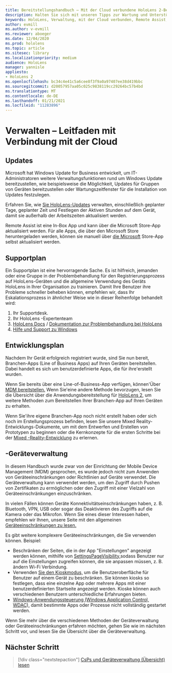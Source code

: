 ```yaml
---
title: Bereitstellungshandbuch – Mit der Cloud verbundene HoloLens 2-Bereitstellung im großen Maßstab mit Remote Assist – Wartung
description: Halten Sie sich mit unseren Tipps zur Wartung und Unterstützung von HoloLens-Geräten über ein cloudverbundenes Netzwerk auf dem Laufenden.
keywords: HoloLens, Verwaltung, mit der Cloud verbunden, Remote Assist, AAD, Azure AD, MDM, Verwaltung mobiler Geräte
author: evmill
ms.author: v-evmill
ms.reviewer: aboeger
ms.date: 12/04/2020
ms.prod: hololens
ms.topic: article
ms.sitesec: library
ms.localizationpriority: medium
audience: HoloLens
manager: yannisle
appliesto:
- HoloLens 2
ms.openlocfilehash: bc34c4e41c5a6cee8f3f9a0a97407ee38d419bbc
ms.sourcegitcommit: d20057957aa05c025c9838119cc29264bc57b4bd
ms.translationtype: MT
ms.contentlocale: de-DE
ms.lasthandoff: 01/21/2021
ms.locfileid: "11283896"
---
```

# Verwalten – Leitfaden mit Verbindung mit der Cloud

## Updates

Microsoft hat Windows Update for Business entwickelt, um IT-Administratoren weitere Verwaltungsfunktionen rund um Windows Update bereitzustellen, wie beispielsweise die Möglichkeit, Updates für Gruppen von Geräten bereitzustellen oder Wartungszeitfenster für die Installation von Updates festzulegen.

Erfahren Sie, wie [Sie HoloLens-Updates](https://docs.microsoft.com/hololens/hololens-updates) verwalten, einschließlich geplanter Tage, geplanter Zeit und Festlegen der Aktiven Stunden auf dem Gerät, damit sie außerhalb der Arbeitszeiten aktualisiert werden.

Remote Assist ist eine In-Box App und kann über die Microsoft Store-App aktualisiert werden. Für alle Apps, die über den Microsoft Store heruntergeladen werden, können sie manuell über [die Microsoft](https://docs.microsoft.com/hololens/holographic-store-apps#update-apps) Store-App selbst aktualisiert werden.

## Supportplan

Ein Supportplan ist eine hervorragende Sache. Es ist hilfreich, jemanden oder eine Gruppe in der Problembehandlung für den Registrierungsprozess auf HoloLens-Geräten und die allgemeine Verwendung des Geräts HoloLens in Ihrer Organisation zu trainieren. Damit Ihre Benutzer ihre Probleme schneller beheben können, empfehlen wir, dass Ihr Eskalationsprozess in ähnlicher Weise wie in dieser Reihenfolge behandelt wird:

1. Ihr Supportdesk.
2. Ihr HoloLens -Expertenteam
3. [HoloLens Docs](https://docs.microsoft.com/hololens/)  /  [Dokumentation zur Problembehandlung bei HoloLens](https://docs.microsoft.com/hololens/hololens-troubleshooting)
4. [Hilfe und Support zu Windows](https://support.serviceshub.microsoft.com/supportforbusiness/create?sapId=e9391227-fa6d-927b-0fff-f96288631b8f)

## Entwicklungsplan

Nachdem Ihr Gerät erfolgreich registriert wurde, sind Sie nun bereit, Branchen-Apps (Line of Business Apps) auf Ihren Geräten bereitstellen. Dabei handelt es sich um benutzerdefinierte Apps, die für ihre&#39;erstellt wurden.

Wenn Sie bereits über eine Line-of-Business-App verfügen, können&#39;Über [MDM bereitstellen.](https://docs.microsoft.com/hololens/app-deploy-intune) Wenn Sie&#39;eine andere Methode bevorzugen, lesen Sie die Übersicht über die Anwendungsbereitstellung für [HoloLens 2,](https://docs.microsoft.com/hololens/app-deploy-overview) um weitere Methoden zum Bereitstellen Ihrer Branchen-App auf Ihren Geräten zu erhalten.

Wenn Sie&#39;ihre eigene Branchen-App noch nicht erstellt haben oder sich noch im Erstellungsprozess [](https://docs.microsoft.com/windows/mixed-reality/design/design) befinden, lesen Sie unsere Mixed Reality-Entwicklungs-Dokumente, um mit dem Entwerfen und Erstellen von Prototypen zu beginnen oder die Kernkonzepte für die ersten Schritte bei der [Mixed -Reality-Entwicklung](https://docs.microsoft.com/windows/mixed-reality/discover/get-started-with-mr) zu erlernen.

## -Geräteverwaltung 

In diesem Handbuch wurde zwar von der Einrichtung der Mobile Device Management (MDM) gesprochen, es wurde jedoch nicht zum Anwenden von Geräteeinschränkungen oder Richtlinien auf Geräte verwendet. Die Geräteverwaltung kann verwendet werden, um den Zugriff durch Pushen von Zertifikaten zu ermöglichen oder den Zugriff mit einer Vielzahl von Geräteeinschränkungen einzuschränken. 

In vielen Fällen können Geräte Konnektivitätseinschränkungen haben, z. B. Bluetooth, VPN, USB oder sogar das Deaktivieren des Zugriffs auf die Kamera oder das Mikrofon. Wenn Sie eines dieser Interessen haben, empfehlen wir Ihnen, unsere Seite mit den allgemeinen [Geräteeinschränkungen zu lesen.](hololens-common-device-restrictions.md)

Es gibt weitere komplexere Geräteeinschränkungen, die Sie verwenden können. Beispiel:

- Beschränken der Seiten, die in der App "Einstellungen" angezeigt werden können, mithilfe von [SettingsPageVisibility,](settings-uri-list.md)sodass Benutzer nur auf die Einstellungen zugreifen können, die sie anpassen müssen, z. B. ändern Wi-Fi Verbindung.
- Verwenden [Sie den Kioskmodus,](hololens-kiosk.md) um die Benutzeroberfläche für Benutzer auf einem Gerät zu beschränken. Sie können kiosks so festlegen, dass eine einzelne App oder mehrere Apps mit einer benutzerdefinierten Startseite angezeigt werden. Kioske können auch verschiedenen Benutzern unterschiedliche Erfahrungen bieten.  
- [Windows-Anwendungssteuerung (Windows Application Control, WDAC),](windows-defender-application-control-wdac.md) damit bestimmte Apps oder Prozesse nicht vollständig gestartet werden.

Wenn Sie mehr über die verschiedenen Methoden der Geräteverwaltung oder Geräteeinschränkungen erfahren möchten, gehen Sie wie im nächsten Schritt vor, und lesen Sie die Übersicht über die Geräteverwaltung.

## Nächster Schritt

> [!div class="nextstepaction"]
> [CsPs und Geräteverwaltung (Übersicht) lesen](hololens-csp-policy-overview.md)